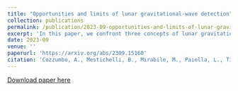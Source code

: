 ```yaml
---
title: "Opportunities and limits of lunar gravitational-wave detection"
collection: publications
permalink: /publication/2023-09-opportunities-and-limits-of-lunar-gravitational-wave-detection
excerpt: 'In this paper, we confront three concepts of lunar gravitational-wave detectors in terms of their observational capabilities based on a first more detailed modeling of instrumental noise.'
date: 2023-09
venue: ''
paperurl: 'https://arxiv.org/abs/2309.15160'
citation: 'Cozzumbo, A., Mestichelli, B., Mirabile, M., Paiella, L., Tissino, J., and Harms, J. (2023) &quot;Opportunities and limits of lunar gravitational-wave detection.&quot; <i>arXiv e-prints,</i>. 1(1).'
---
```

<!-- This paper is about the number 1. The number 2 is left for future work. -->

[Download paper here](https://arxiv.org/abs/2309.15160)

<!-- Recommended citation: Your Name, You. (2009). "Paper Title Number 1." <i>Journal 1</i>. 1(1). -->